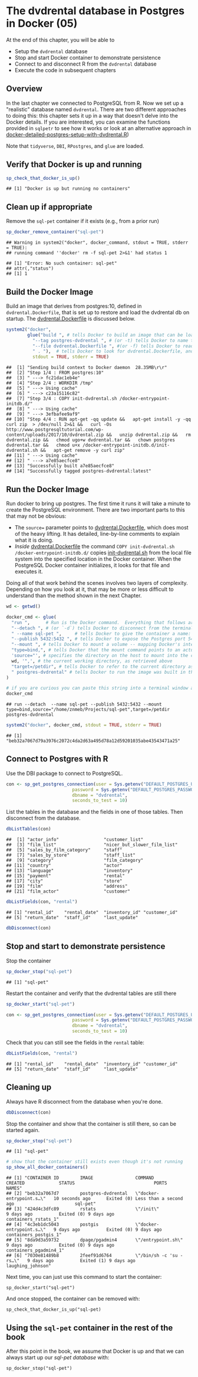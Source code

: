 # The dvdrental database in Postgres in Docker (05)

At the end of this chapter, you will be able to 

  * Setup the `dvdrental` database
  * Stop and start Docker container to demonstrate persistence
  * Connect to and disconnect R from the `dvdrental` database
  * Execute the code in subsequent chapters

## Overview

In the last chapter we connected to PostgreSQL from R.  Now we set up a "realistic" database named `dvdrental`. There are two different approaches to doing this: this chapter sets it up in a way that doesn't delve into the Docker details.  If you are interested, you can examine the functions provided in `sqlpetr` to see how it works or look at an alternative approach in  [docker-detailed-postgres-setup-with-dvdrental.R](./book-src/docker-detailed-postgres-setup-with-dvdrental.R))


Note that `tidyverse`, `DBI`, `RPostgres`, and `glue` are loaded.

## Verify that Docker is up and running

```r
sp_check_that_docker_is_up()
```

```
## [1] "Docker is up but running no containers"
```

## Clean up if appropriate
Remove the `sql-pet` container if it exists (e.g., from a prior run)

```r
sp_docker_remove_container("sql-pet")
```

```
## Warning in system2("docker", docker_command, stdout = TRUE, stderr = TRUE):
## running command ''docker' rm -f sql-pet 2>&1' had status 1
```

```
## [1] "Error: No such container: sql-pet"
## attr(,"status")
## [1] 1
```
## Build the Docker Image
Build an image that derives from postgres:10, defined in `dvdrental.Dockerfile`, that is set up to restore and load the dvdrental db on startup.  The [dvdrental.Dockerfile](./dvdrental.Dockerfile) is discussed below.  

```r
system2("docker", 
        glue("build ", # tells Docker to build an image that can be loaded as a container
          "--tag postgres-dvdrental ", # (or -t) tells Docker to name the image
          "--file dvdrental.Dockerfile ", #(or -f) tells Docker to read `build` instructions from the dvdrental.Dockerfile
          " . "),  # tells Docker to look for dvdrental.Dockerfile, and files it references, in the current directory
          stdout = TRUE, stderr = TRUE)
```

```
##  [1] "Sending build context to Docker daemon  28.35MB\r\r"                                                                                                                                                                                                                                                                                                                                           
##  [2] "Step 1/4 : FROM postgres:10"                                                                                                                                                                                                                                                                                                                                                                   
##  [3] " ---> fc21dac1eb4e"                                                                                                                                                                                                                                                                                                                                                                            
##  [4] "Step 2/4 : WORKDIR /tmp"                                                                                                                                                                                                                                                                                                                                                                       
##  [5] " ---> Using cache"                                                                                                                                                                                                                                                                                                                                                                             
##  [6] " ---> c23a15116c82"                                                                                                                                                                                                                                                                                                                                                                            
##  [7] "Step 3/4 : COPY init-dvdrental.sh /docker-entrypoint-initdb.d/"                                                                                                                                                                                                                                                                                                                                
##  [8] " ---> Using cache"                                                                                                                                                                                                                                                                                                                                                                             
##  [9] " ---> 3efbafee9af9"                                                                                                                                                                                                                                                                                                                                                                            
## [10] "Step 4/4 : RUN apt-get -qq update &&   apt-get install -y -qq curl zip  > /dev/null 2>&1 &&   curl -Os http://www.postgresqltutorial.com/wp-content/uploads/2017/10/dvdrental.zip &&   unzip dvdrental.zip &&   rm dvdrental.zip &&   chmod ugo+w dvdrental.tar &&   chown postgres dvdrental.tar &&   chmod u+x /docker-entrypoint-initdb.d/init-dvdrental.sh &&   apt-get remove -y curl zip"
## [11] " ---> Using cache"                                                                                                                                                                                                                                                                                                                                                                             
## [12] " ---> a7e85aecfce8"                                                                                                                                                                                                                                                                                                                                                                            
## [13] "Successfully built a7e85aecfce8"                                                                                                                                                                                                                                                                                                                                                               
## [14] "Successfully tagged postgres-dvdrental:latest"
```

## Run the Docker Image
Run docker to bring up postgres.  The first time it runs it will take a minute to create the PostgreSQL environment.  There are two important parts to this that may not be obvious:

  * The `source=` parameter points to [dvdrental.Dockerfile](./dvdrental.Dockerfile), which does most of the heavy lifting.  It has detailed, line-by-line comments to explain what it is doing.  
  *  *Inside* [dvdrental.Dockerfile](./dvdrental.Dockerfile) the command `COPY init-dvdrental.sh /docker-entrypoint-initdb.d/` copies  [init-dvdrental.sh](init-dvdrental.sh) from the local file system into the specified location in the Docker container.  When the PostgreSQL Docker container initializes, it looks for that file and executes it. 
  
Doing all of that work behind the scenes involves two layers of complexity.  Depending on how you look at it, that may be more or less difficult to understand than the method shown in the next Chapter.


```r
wd <- getwd()

docker_cmd <- glue(
  "run ",      # Run is the Docker command.  Everything that follows are `run` parameters.
  "--detach ", # (or `-d`) tells Docker to disconnect from the terminal / program issuing the command
  " --name sql-pet ",     # tells Docker to give the container a name: `sql-pet`
  "--publish 5432:5432 ", # tells Docker to expose the Postgres port 5432 to the local network with 5432
  "--mount ", # tells Docker to mount a volume -- mapping Docker's internal file structure to the host file structure
  "type=bind,", # tells Docker that the mount command points to an actual file on the host system
  'source="', # specifies the directory on the host to mount into the container at the mount point specified by `target=`
  wd, '",', # the current working directory, as retrieved above
  "target=/petdir", # tells Docker to refer to the current directory as "/petdir" in its file system
  " postgres-dvdrental" # tells Docker to run the image was built in the previous step
)

# if you are curious you can paste this string into a terminal window after the command 'docker':
docker_cmd
```

```
## run --detach  --name sql-pet --publish 5432:5432 --mount type=bind,source="/home/znmeb/Projects/sql-pet",target=/petdir postgres-dvdrental
```

```r
system2("docker", docker_cmd, stdout = TRUE, stderr = TRUE)
```

```
## [1] "beb32a7067d79a3976c2072c4da2d63a495d78a12d59201035abe43543471a25"
```
## Connect to Postgres with R

Use the DBI package to connect to PostgreSQL.  


```r
con <- sp_get_postgres_connection(user = Sys.getenv("DEFAULT_POSTGRES_USER_NAME"),
                         password = Sys.getenv("DEFAULT_POSTGRES_PASSWORD"),
                         dbname = "dvdrental",
                         seconds_to_test = 10)
```

List the tables in the database and the fields in one of those tables.  Then disconnect from the database.

```r
dbListTables(con)
```

```
##  [1] "actor_info"                 "customer_list"             
##  [3] "film_list"                  "nicer_but_slower_film_list"
##  [5] "sales_by_film_category"     "staff"                     
##  [7] "sales_by_store"             "staff_list"                
##  [9] "category"                   "film_category"             
## [11] "country"                    "actor"                     
## [13] "language"                   "inventory"                 
## [15] "payment"                    "rental"                    
## [17] "city"                       "store"                     
## [19] "film"                       "address"                   
## [21] "film_actor"                 "customer"
```

```r
dbListFields(con, "rental")
```

```
## [1] "rental_id"    "rental_date"  "inventory_id" "customer_id" 
## [5] "return_date"  "staff_id"     "last_update"
```

```r
dbDisconnect(con)
```
## Stop and start to demonstrate persistence

Stop the container

```r
sp_docker_stop("sql-pet")
```

```
## [1] "sql-pet"
```
Restart the container and verify that the dvdrental tables are still there

```r
sp_docker_start("sql-pet")

con <- sp_get_postgres_connection(user = Sys.getenv("DEFAULT_POSTGRES_USER_NAME"),
                         password = Sys.getenv("DEFAULT_POSTGRES_PASSWORD"),
                         dbname = "dvdrental",
                         seconds_to_test = 10)
```

Check that you can still see the fields in the `rental` table:

```r
dbListFields(con, "rental")
```

```
## [1] "rental_id"    "rental_date"  "inventory_id" "customer_id" 
## [5] "return_date"  "staff_id"     "last_update"
```

## Cleaning up

Always have R disconnect from the database when you're done.

```r
dbDisconnect(con)
```

Stop the container and show that the container is still there, so can be started again.

```r
sp_docker_stop("sql-pet")
```

```
## [1] "sql-pet"
```

```r
# show that the container still exists even though it's not running
sp_show_all_docker_containers()
```

```
## [1] "CONTAINER ID        IMAGE                COMMAND                  CREATED             STATUS                              PORTS               NAMES"                  
## [2] "beb32a7067d7        postgres-dvdrental   \"docker-entrypoint.s…\"   10 seconds ago      Exited (0) Less than a second ago                       sql-pet"              
## [3] "424d4c3dfc89        rstats               \"/init\"                  9 days ago          Exited (0) 9 days ago                                   containers_rstats_1"  
## [4] "4c3eb1dc5043        postgis              \"docker-entrypoint.s…\"   9 days ago          Exited (0) 9 days ago                                   containers_postgis_1" 
## [5] "8da9d3a59732        dpage/pgadmin4       \"/entrypoint.sh\"         9 days ago          Exited (0) 9 days ago                                   containers_pgadmin4_1"
## [6] "7030e81489b8        2feef91d6764         \"/bin/sh -c 'su - rs…\"   9 days ago          Exited (1) 9 days ago                                   laughing_johnson"
```

Next time, you can just use this command to start the container: 

`sp_docker_start("sql-pet")`

And once stopped, the container can be removed with:

`sp_check_that_docker_is_up("sql-pet)`

## Using the `sql-pet` container in the rest of the book

After this point in the book, we assume that Docker is up and that we can always start up our *sql-pet database* with:

`sp_docker_stop("sql-pet")`
